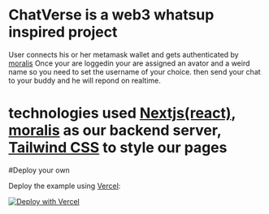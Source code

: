 # ChatVerse is a web3 whatsup inspired project
User connects his or her metamask wallet and gets authenticated by [moralis](https://moralis.io/)
Once your are loggedin your are assigned an avator and a weird name so you need to set the username of your choice.
then send your chat to your buddy and he will repond on realtime.
# technologies used [Nextjs(react)](https://nextjs.org), [moralis](https://moralis.io/) as our backend server, [Tailwind CSS](https://tailwindcss.com/) to style our pages

#Deploy your own

Deploy the example using [Vercel](https://vercel.com?utm_source=github&utm_medium=readme&utm_campaign=next-example):

[![Deploy with Vercel](https://vercel.com/button)](https://vercel.com/new/git/external?repository-url=https://github.com/vercel/next.js/tree/canary/examples/with-tailwindcss&project-name=with-tailwindcss&repository-name=with-tailwindcss)

